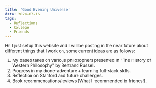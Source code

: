 ```yaml
---
title: 'Good Evening Universe'
date: 2024-07-16
tags:
  - Reflections
  - College 
  - Friends
---
```


Hi! I just setup this website and I will be posting in the near future about different things that I work on, some current ideas are as follows:
1. My based takes on various philosophers presented in "The History of Western Philosophy" by Bertrand Russell.
2. Progress in my drone-adventure + learning full-stack skills. 
3. Reflection on Stanford and future challenges.
4. Book recommendations/reviews (What I recommended to friends!).